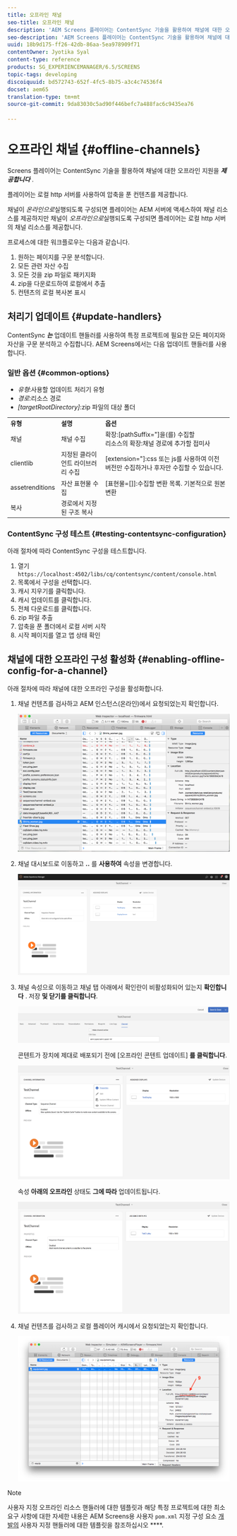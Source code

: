 ```yaml
---
title: 오프라인 채널
seo-title: 오프라인 채널
description: 'AEM Screens 플레이어는 ContentSync 기술을 활용하여 채널에 대한 오프라인 지원을 제공합니다. 처리기의 업데이트 및 채널에 대한 오프라인 구성 활성화에 대한 자세한 내용을 보려면 이 페이지를 따르십시오.  '
seo-description: 'AEM Screens 플레이어는 ContentSync 기술을 활용하여 채널에 대한 오프라인 지원을 제공합니다. 처리기의 업데이트 및 채널에 대한 오프라인 구성 활성화에 대한 자세한 내용을 보려면 이 페이지를 따르십시오.  '
uuid: 18b9d175-ff26-42db-86aa-5ea978909f71
contentOwner: Jyotika Syal
content-type: reference
products: SG_EXPERIENCEMANAGER/6.5/SCREENS
topic-tags: developing
discoiquuid: bd572743-652f-4fc5-8b75-a3c4c74536f4
docset: aem65
translation-type: tm+mt
source-git-commit: 9da83030c5ad90f446befc7a488fac6c9435ea76

---
```



# 오프라인 채널 {#offline-channels}

Screens 플레이어는 ContentSync 기술을 활용하여 채널에 대한 오프라인 지원을 ***제공합니다*** .

플레이어는 로컬 http 서버를 사용하여 압축을 푼 컨텐츠를 제공합니다.

채널이 *온라인으로*&#x200B;실행되도록 구성되면 플레이어는 AEM 서버에 액세스하여 채널 리소스를 제공하지만 채널이 *오프라인으로*&#x200B;실행되도록 구성되면 플레이어는 로컬 http 서버의 채널 리소스를 제공합니다.

프로세스에 대한 워크플로우는 다음과 같습니다.

1. 원하는 페이지를 구문 분석합니다.
1. 모든 관련 자산 수집
1. 모든 것을 zip 파일로 패키지화
1. zip을 다운로드하여 로컬에서 추출
1. 컨텐츠의 로컬 복사본 표시

## 처리기 업데이트 {#update-handlers}

ContentSync ***는*** 업데이트 핸들러를 사용하여 특정 프로젝트에 필요한 모든 페이지와 자산을 구문 분석하고 수집합니다. AEM Screens에서는 다음 업데이트 핸들러를 사용합니다.

### 일반 옵션 {#common-options}

* *유형*:사용할 업데이트 처리기 유형
* *경로*:리소스 경로
* *[targetRootDirectory]*:zip 파일의 대상 폴더

<table>
 <tbody>
  <tr>
   <td><strong>유형</strong></td> 
   <td><strong>설명</strong></td> 
   <td><strong>옵션</strong></td> 
  </tr>
  <tr>
   <td>채널</td> 
   <td>채널 수집</td> 
   <td>확장:[pathSuffix="]을(를) 수집할<br /> 리소스의 확장:채널 경로에 추가할 접미사<br /> </td> 
  </tr>
  <tr>
   <td>clientlib</td> 
   <td>지정된 클라이언트 라이브러리 수집</td> 
   <td>[extension="]:css 또는 js를 사용하여 이전 버전만 수집하거나 후자만 수집할 수 있습니다.</td> 
  </tr>
  <tr>
   <td>assetrenditions</td> 
   <td>자산 표현물 수집</td> 
   <td>[표현물=[]]:수집할 변환 목록. 기본적으로 원본 변환</td> 
  </tr>
  <tr>
   <td>복사</td> 
   <td>경로에서 지정된 구조 복사</td> 
   <td> </td> 
  </tr>
 </tbody>
</table>

### ContentSync 구성 테스트 {#testing-contentsync-configuration}

아래 절차에 따라 ContentSync 구성을 테스트합니다.

1. 열기 `https://localhost:4502/libs/cq/contentsync/content/console.html`
1. 목록에서 구성을 선택합니다.
1. 캐시 지우기를 클릭합니다.
1. 캐시 업데이트를 클릭합니다.
1. 전체 다운로드를 클릭합니다.
1. zip 파일 추출
1. 압축을 푼 폴더에서 로컬 서버 시작
1. 시작 페이지를 열고 앱 상태 확인

## 채널에 대한 오프라인 구성 활성화 {#enabling-offline-config-for-a-channel}

아래 절차에 따라 채널에 대한 오프라인 구성을 활성화합니다.

1. 채널 컨텐츠를 검사하고 AEM 인스턴스(온라인)에서 요청되었는지 확인합니다.

   ![chlimage_1-24](assets/chlimage_1-24.png)

1. 채널 대시보드로 이동하고 **..** 를 **사용하여** 속성을 변경합니다.

   ![chlimage_1-25](assets/chlimage_1-25.png)

1. 채널 속성으로 이동하고 채널 탭 아래에서 확인란이 비활성화되어 있는지 **확인합니다** . 저장 **및 닫기를 클릭합니다**.

   ![screen_shot_2017-12-19at122422pm](assets/screen_shot_2017-12-19at122422pm.png)

   콘텐트가 장치에 제대로 배포되기 전에 [오프라인 콘텐트 업데이트] **를 클릭합니다**.

   ![screen_shot_2017-12-19at122637pm](assets/screen_shot_2017-12-19at122637pm.png)

   속성 **아래의 오프라인** 상태도 **그에 따라** 업데이트됩니다.

   ![screen_shot_2017-12-19at124735pm](assets/screen_shot_2017-12-19at124735pm.png)

1. 채널 컨텐츠를 검사하고 로컬 플레이어 캐시에서 요청되었는지 확인합니다.

   ![chlimage_1-26](assets/chlimage_1-26.png)

>[!NOTE]
> 사용자 지정 오프라인 리소스 핸들러에 대한 템플릿과 해당 특정 프로젝트에 대한 최소 요구 사항에 대한 자세한 내용은 AEM Screens용 사용자 `pom.xml` 지정 구성 요소 [개발의](/help/user-guide/developing-custom-component-tutorial-develop.md#custom-handlers) 사용자 지정 핸들러에 대한 템플릿을 참조하십시오 ****.
